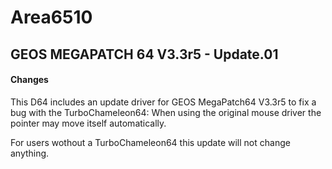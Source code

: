 # Area6510

## GEOS MEGAPATCH 64 V3.3r5 - Update.01

#### Changes
This D64 includes an update driver for GEOS MegaPatch64 V3.3r5 to fix a bug with the TurboChameleon64:
When using the original mouse driver the pointer may move itself automatically.

For users wothout a TurboChameleon64 this update will not change anything.
